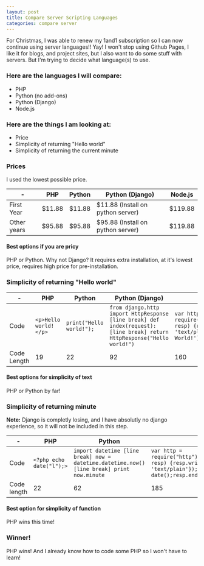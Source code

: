 ```yaml
---
layout: post
title: Compare Server Scripting Languages
categories: compare server
---
```

For Christmas, I was able to renew my 1and1 subscription so I can now continue using server languages!! Yay! I won't stop using Github Pages, I like it for blogs, and project sites, but I also want to do some stuff with servers. But I'm trying to decide what language(s) to use.

### Here are the languages I will compare:

- PHP
- Python (no add-ons)
- Python (Django)
- Node.js

### Here are the things I am looking at:

- Price
- Simplicity of returning "Hello world"
- Simplicity of returning the current minute

### Prices

I used the lowest possible price.

|-|PHP|Python|Python (Django)|Node.js|
|---|---|---|---|---|
|First Year|$11.88|$11.88|$11.88 (Install on python server)|$119.88|
|Other years|$95.88|$95.88|$95.88 (Install on python server)|$119.88|

#### Best options if you are pricy
PHP or Python. Why not Django? It requires extra installation, at it's lowest price, requires high price for pre-installation.

### Simplicity of returning "Hello world"
|-|PHP|Python|Python (Django)|Node.js|
|---|---|---|---|---|
|Code|`<p>Hello world!</p>`|`print("Hello world!");`|`from django.http import HttpResponse [line break] def index(request): [line break] return HttpResponse("Hello world!")`|`var http = require("http");http.createServer(function(reqst, resp) {resp.writeHead(200, {'Content-Type': 'text/plain'});resp.end('Hello World!')}).listen(3000);`
|Code Length|19|22|92|160|

#### Best options for simplicity of text
PHP or Python by far!

### Simplicity of returning minute
 **Note:** Django is completly losing, and I have absolutly no django experience, so it will not be included in this step.
 
|-|PHP|Python|Node.js|
|---|---|---|---|
|Code|`<?php echo date("l");>`|`import datetime [line break] now = datetime.datetime.now() [line break] print now.minute`|`var http = require("http");http.createServer(function(reqst, resp) {resp.writeHead(200, {'Content-Type': 'text/plain'});var date = new date();resp.end(date.getMinutes())}).listen(3000);`|
|Code length|22|62|185|

#### Best option for simplicity of function
PHP wins this time!

### Winner!
PHP wins! And I already know how to code some PHP so I won't have to learn!
